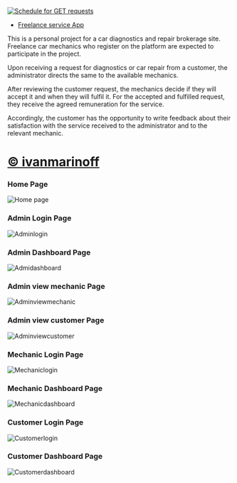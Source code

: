 [![Schedule for GET requests](https://github.com/ivanmarinoff/service_website/actions/workflows/webappalive.yml/badge.svg?branch=main)](https://github.com/ivanmarinoff/service_website/actions/workflows/webappalive.yml) 


- [Freelance service App](https://freelance-services.onrender.com)


This is a personal project for a car diagnostics and repair brokerage site. 
Freelance car mechanics who register on the platform are expected to participate in the project.

Upon receiving a request for diagnostics or car repair from a customer, the administrator directs the same to the available mechanics.

After reviewing the customer request, the mechanics decide if they will accept it and when they will fulfil it. 
For the accepted and fulfilled request, they receive the agreed remuneration for the service.

Accordingly, the customer has the opportunity to write feedback about their satisfaction with the service received 
to the administrator and to the relevant mechanic.

# [© ivanmarinoff](https://github.com/ivanmarinoff)


### Home Page 
![Home page](https://github.com/ivanmarinoff/service_website/assets/107050101/55cb0b33-c887-41de-9c12-4b4deb9fbdda)


### Admin Login Page 
![Adminlogin](https://github.com/ivanmarinoff/service_website/assets/107050101/6569de7a-23b4-4e92-bb6c-906dd384ccad)


### Admin Dashboard Page 
![Admidashboard](https://github.com/ivanmarinoff/service_website/assets/107050101/2fb70a23-6a81-428f-b67f-e4a0c7c76c81)


### Admin view mechanic Page 
![Adminviewmechanic](https://github.com/ivanmarinoff/service_website/assets/107050101/165b1454-3a71-42ca-8d34-ae17778eb035)


### Admin view customer Page 
![Adminviewcustomer](https://github.com/ivanmarinoff/service_website/assets/107050101/0e34d708-ff83-4e5c-b6b5-7a19341bd2ea)


### Mechanic Login Page
![Mechaniclogin](https://github.com/ivanmarinoff/service_website/assets/107050101/c56ae2ff-a3c4-4445-abe4-ee31cf12a596)


### Mechanic Dashboard Page
![Mechanicdashboard](https://github.com/ivanmarinoff/service_website/assets/107050101/8e5a6fb3-e7cc-4b29-bbc6-1cc742e1b64e)


### Customer Login Page
![Customerlogin](https://github.com/ivanmarinoff/service_website/assets/107050101/2dcebab2-df2a-4d8d-a4a9-3241454c670e)


### Customer Dashboard Page
![Customerdashboard](https://github.com/ivanmarinoff/service_website/assets/107050101/2021aab5-8b8b-4b69-ad8d-de7001b5fe0d)
